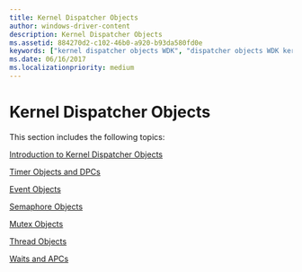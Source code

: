 ```yaml
---
title: Kernel Dispatcher Objects
author: windows-driver-content
description: Kernel Dispatcher Objects
ms.assetid: 884270d2-c102-46b0-a920-b93da580fd0e
keywords: ["kernel dispatcher objects WDK", "dispatcher objects WDK kernel", "synchronization WDK kernel , dispatcher objects"]
ms.date: 06/16/2017
ms.localizationpriority: medium
---
```


# Kernel Dispatcher Objects





This section includes the following topics:

[Introduction to Kernel Dispatcher Objects](introduction-to-kernel-dispatcher-objects.md)

[Timer Objects and DPCs](timer-objects-and-dpcs.md)

[Event Objects](event-objects.md)

[Semaphore Objects](semaphore-objects.md)

[Mutex Objects](mutex-objects.md)

[Thread Objects](thread-objects.md)

[Waits and APCs](waits-and-apcs.md)

 

 




